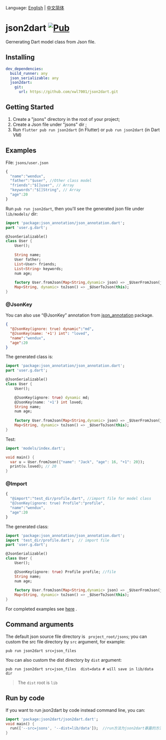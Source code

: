 
Language: [English](README.md) | [中文简体](README-ZH.md)


# json2dart [![Pub](https://img.shields.io/pub/v/json2dart.svg?style=flat-square)](https://pub.dartlang.org/packages/json2dart)

Gernerating Dart model class from Json file.

## Installing

```yaml
dev_dependencies:
  build_runner: any
  json_serializable: any
  json2dart:
    git:
      url: https://github.com/xwl7001/json2dart.git
```

## Getting Started

1. Create a "jsons" directory in the root of your project;
2. Create a Json file under "jsons" dir ;
3. Run `flutter pub run json2dart` (in Flutter) or  `pub run json2dart`  (in Dart VM)

## Examples

File: `jsons/user.json`

```javascript
{
  "name":"wendux",
  "father":"$user", //Other class model 
  "friends":"$[]user", // Array  
  "keywords":"$[]String", // Array
  "age":20
}
```

Run `pub run json2dart`, then  you'll see the generated json file under  `lib/models/` dir:

```dart
import 'package:json_annotation/json_annotation.dart';
part 'user.g.dart';

@JsonSerializable()
class User {
    User();
    
    String name;
    User father;
    List<User> friends;
    List<String> keywords;
    num age;
    
    factory User.fromJson(Map<String,dynamic> json) => _$UserFromJson(json);
    Map<String, dynamic> toJson() => _$UserToJson(this);
}

```

### @JsonKey

You can also use “@JsonKey” annotation from [json_annotation](https://pub.dev/packages/json_annotation) package.

```json
{
  "@JsonKey(ignore: true) dynamic":"md",
  "@JsonKey(name: '+1') int": "loved",
  "name":"wendux",
  "age":20
}
```

The generated class is:

```dart
import 'package:json_annotation/json_annotation.dart';
part 'user.g.dart';

@JsonSerializable()
class User {
    User();

    @JsonKey(ignore: true) dynamic md;
    @JsonKey(name: '+1') int loved;
    String name;
    num age;
    
    factory User.fromJson(Map<String,dynamic> json) => _$UserFromJson(json);
    Map<String, dynamic> toJson() => _$UserToJson(this);
}
```

Test:

```dart
import 'models/index.dart';

void main() {
  var u = User.fromJson({"name": "Jack", "age": 16, "+1": 20});
  print(u.loved); // 20
}
```

### @Import 

```javascript
{
  "@import":"test_dir/profile.dart", //import file for model class
  "@JsonKey(ignore: true) Profile":"profile",
  "name":"wendux",
  "age":20
}
```

The generated class:

```dart
import 'package:json_annotation/json_annotation.dart';
import 'test_dir/profile.dart';  // import file
part 'user.g.dart';

@JsonSerializable()
class User {
    User();

    @JsonKey(ignore: true) Profile profile; //file
    String name;
    num age;
    
    factory User.fromJson(Map<String,dynamic> json) => _$UserFromJson(json);
    Map<String, dynamic> toJson() => _$UserToJson(this);
}
```

For completed examples see [here](https://github.com/flutterchina/json2dart/tree/master/example) .

##  Command arguments

The default json source file directory is ` project_root/jsons`;  you can custom the src file directory by `src` argument, for example:

```shell
pub run json2dart src=json_files 
```

You can also custom the dist directory by `dist` argument:

```shell
pub run json2dart src=json_files  dist=data # will save in lib/data dir
```

> The `dist` root is `lib`

## Run by code

If you want to run json2dart by code instead command line, you can:

```dart
import 'package:json2dart/json2dart.dart';
void main() {
  run(['--src=jsons', '--dist=lib/data']);  //run方法为json2dart暴露的方法；
}
```

